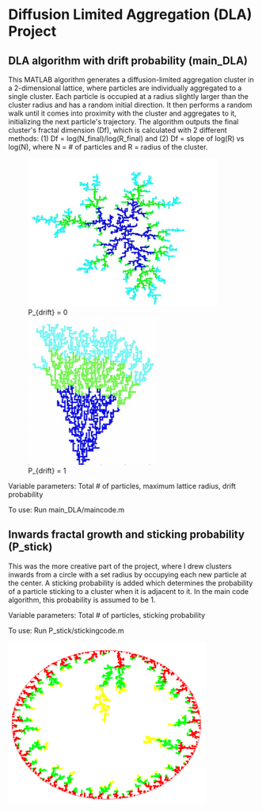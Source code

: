 # Diffusion Limited Aggregation (DLA) Project

## DLA algorithm with drift probability (main_DLA)

This MATLAB algorithm generates a diffusion-limited aggregation cluster in a 2-dimensional lattice, where particles are individually aggregated to a single cluster. Each particle is occupied at a radius slightly larger than the cluster radius and has a random initial direction. It then performs a random walk until it comes into proximity with the cluster and aggregates to it, initializing the next particle's trajectory. The algorithm outputs the final cluster's fractal dimension (Df), which is calculated with 2 different methods: (1) Df = log(N_final)/log(R_final) and (2) Df = slope of log(R) vs log(N), where N = # of particles and R = radius of the cluster.

<figure>
  <img src="/images/DLA_cluster.jpg" height="300">
  <figcaption>P_{drift} = 0</figcaption>

  <img src="/images/DLA_Pdrift2.png" height="300">
  <figcaption>P_{drift} = 1</figcaption>
</figure>

Variable parameters: Total # of particles, maximum lattice radius, drift probability

To use: Run main_DLA/maincode.m

## Inwards fractal growth and sticking probability (P_stick)

This was the more creative part of the project, where I drew clusters inwards from a circle with a set radius by occupying each new particle at the center. A sticking probability is added which determines the probability of a particle sticking to a cluster when it is adjacent to it. In the main code algorithm, this probability is assumed to be 1.

Variable parameters: Total # of particles, sticking probability

To use: Run P_stick/stickingcode.m

<img src="/images/DLA_Pstick.jpg" width="400"> 

